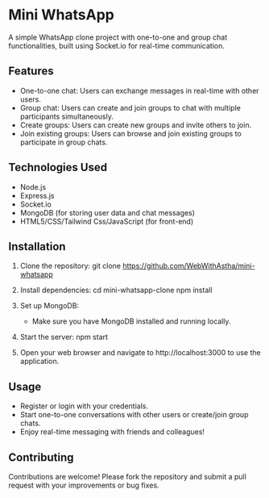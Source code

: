 # Mini WhatsApp 

A simple WhatsApp clone project with one-to-one and group chat functionalities, built using Socket.io for real-time communication.

## Features

- One-to-one chat: Users can exchange messages in real-time with other users.
- Group chat: Users can create and join groups to chat with multiple participants simultaneously.
- Create groups: Users can create new groups and invite others to join.
- Join existing groups: Users can browse and join existing groups to participate in group chats.

## Technologies Used

- Node.js
- Express.js
- Socket.io
- MongoDB (for storing user data and chat messages)
- HTML5/CSS/Tailwind Css/JavaScript (for front-end)

## Installation

1. Clone the repository:
   git clone https://github.com/WebWithAstha/mini-whatsapp
   

2. Install dependencies:
   cd mini-whatsapp-clone
   npm install
   

3. Set up MongoDB:
   - Make sure you have MongoDB installed and running locally.

4. Start the server:
   npm start
   

5. Open your web browser and navigate to http://localhost:3000 to use the application.

## Usage

- Register or login with your credentials.
- Start one-to-one conversations with other users or create/join group chats.
- Enjoy real-time messaging with friends and colleagues!

## Contributing

Contributions are welcome! Please fork the repository and submit a pull request with your improvements or bug fixes.
